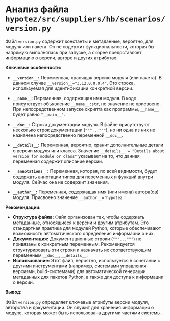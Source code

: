# Анализ файла `hypotez/src/suppliers/hb/scenarios/version.py`

Файл `version.py` содержит константы и метаданные, вероятно, для модуля или пакета.  Он не содержит функциональности, которая бы напрямую выполнялась при запуске, а скорее предоставляет информацию о версии, авторе и других атрибутах.

**Ключевые особенности:**

* **`__version__`:** Переменная, хранящая версию модуля (или пакета). В данном случае `__version__="3.12.0.0.0.4"`. Это строка, используемая для идентификации конкретной версии.

* **`__name__`:** Переменная, содержащая имя модуля. В коде присутствует объявление `__name__:str`, но значение не присвоено.  При непосредственном запуске скрипта как программы,  `__name__` будет равно `"__main__"`.

* **`__doc__`:** Строка документации модуля.  В файле присутствуют несколько строк документации (`"""..."""`), но ни одна из них не назначена непосредственно переменной `__doc__`.

* **`__details__`:**  Переменная, вероятно, хранит дополнительные детали о версии модуля или класса.  Значение `__details__ = "Details about version for module or class"` указывает на то, что данная переменная содержит описание версии.

* **`__annotations__`:**  Переменная, которая, по всей видимости, будет содержать аннотации типов для переменных и функций внутри модуля.  Сейчас она не содержит значения.

* **`__author__`:** Переменная, содержащая имя (или имена) автора(ов) модуля.  Присвоено значение `__author__='hypotez '`

**Рекомендации:**

* **Структура файла:** Файл организован так, чтобы содержать метаданные, относящиеся к версии и другим атрибутам.  Это стандартная практика для модулей Python, которые обеспечивают возможность автоматического определения информации о них.
* **Документация:**  Документационные строки (`"""..."""`) не привязаны к конкретным переменным.  Рекомендуется структурировать эти строки и назначать их соответствующим переменным `__doc__`, `__details__`.
* **Использование:** Этот файл, вероятно, используется в сочетании с другими инструментами (например, системами управления версиями, build-системами) для автоматической генерации метаданных для пакетов Python, а также для доступа к информации о версии.

**Вывод:**

Файл `version.py` определяет ключевые атрибуты версии модуля, авторства и документации.  Он служит для хранения информации о модуле, которая может быть использована другими частями системы.